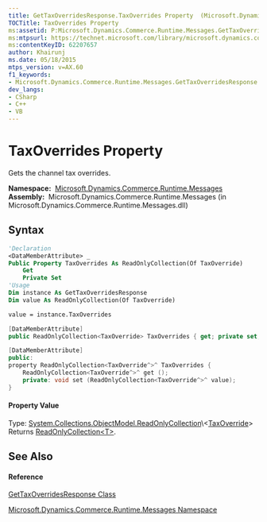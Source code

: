 ```yaml
---
title: GetTaxOverridesResponse.TaxOverrides Property  (Microsoft.Dynamics.Commerce.Runtime.Messages)
TOCTitle: TaxOverrides Property
ms:assetid: P:Microsoft.Dynamics.Commerce.Runtime.Messages.GetTaxOverridesResponse.TaxOverrides
ms:mtpsurl: https://technet.microsoft.com/library/microsoft.dynamics.commerce.runtime.messages.gettaxoverridesresponse.taxoverrides(v=AX.60)
ms:contentKeyID: 62207657
author: Khairunj
ms.date: 05/18/2015
mtps_version: v=AX.60
f1_keywords:
- Microsoft.Dynamics.Commerce.Runtime.Messages.GetTaxOverridesResponse.TaxOverrides
dev_langs:
- CSharp
- C++
- VB
---
```


# TaxOverrides Property

Gets the channel tax overrides.

**Namespace:**  [Microsoft.Dynamics.Commerce.Runtime.Messages](microsoft-dynamics-commerce-runtime-messages-namespace.md)  
**Assembly:**  Microsoft.Dynamics.Commerce.Runtime.Messages (in Microsoft.Dynamics.Commerce.Runtime.Messages.dll)

## Syntax

``` vb
'Declaration
<DataMemberAttribute> _
Public Property TaxOverrides As ReadOnlyCollection(Of TaxOverride)
    Get
    Private Set
'Usage
Dim instance As GetTaxOverridesResponse
Dim value As ReadOnlyCollection(Of TaxOverride)

value = instance.TaxOverrides
```

``` csharp
[DataMemberAttribute]
public ReadOnlyCollection<TaxOverride> TaxOverrides { get; private set; }
```

``` c++
[DataMemberAttribute]
public:
property ReadOnlyCollection<TaxOverride^>^ TaxOverrides {
    ReadOnlyCollection<TaxOverride^>^ get ();
    private: void set (ReadOnlyCollection<TaxOverride^>^ value);
}
```

#### Property Value

Type: [System.Collections.ObjectModel.ReadOnlyCollection](https://technet.microsoft.com/library/ms132474\(v=ax.60\))\<[TaxOverride](taxoverride-class-microsoft-dynamics-commerce-runtime-datamodel.md)\>  
Returns [ReadOnlyCollection\<T\>](https://technet.microsoft.com/library/ms132474\(v=ax.60\)).  

## See Also

#### Reference

[GetTaxOverridesResponse Class](gettaxoverridesresponse-class-microsoft-dynamics-commerce-runtime-messages.md)

[Microsoft.Dynamics.Commerce.Runtime.Messages Namespace](microsoft-dynamics-commerce-runtime-messages-namespace.md)

